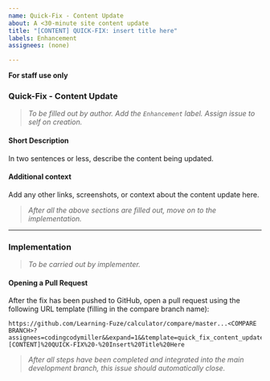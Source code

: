 ```yaml
---
name: Quick-Fix - Content Update
about: A <30-minute site content update
title: "[CONTENT] QUICK-FIX: insert title here"
labels: Enhancement
assignees: (none)

---
```


**For staff use only**

### Quick-Fix - Content Update
> _To be filled out by author. Add the `Enhancement` label. Assign issue to self on creation._

#### **Short Description**
In two sentences or less, describe the content being updated.

#### **Additional context**
Add any other links, screenshots, or context about the content update here.

> _After all the above sections are filled out, move on to the implementation._

---

### Implementation
> _To be carried out by implementer._

#### **Opening a Pull Request**
After the fix has been pushed to GitHub, open a pull request using the following URL template (filling in the compare branch name):
```
https://github.com/Learning-Fuze/calculator/compare/master...<COMPARE BRANCH>?assignees=codingcodymiller&&expand=1&&template=quick_fix_content_update.md&&labels=Enhancement&&title=[CONTENT]%20QUICK-FIX%20-%20Insert%20Title%20Here
```

> _After all steps have been completed and integrated into the main development branch, this issue should automatically close._
